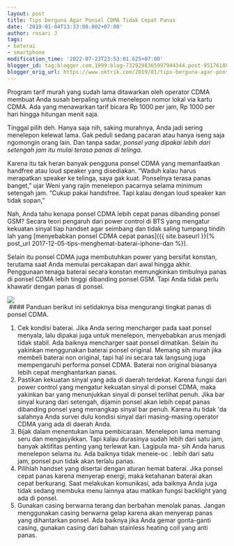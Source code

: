 ```yaml
---
layout: post
title: Tips berguna Agar Ponsel CDMA Tidak Cepat Panas
date: '2019-01-04T13:33:00.002+07:00'
author: rosari J
tags:
- baterai
- smartphone
modification_time: '2022-07-23T23:53:01.625+07:00'
blogger_id: tag:blogger.com,1999:blog-7329298365997944344.post-951761866585471303
blogger_orig_url: https://www.oktrik.com/2019/01/tips-berguna-agar-ponsel-cdma-tidak.html
---
```


Program tarif murah yang sudah lama ditawarkan oleh operator CDMA membuat Anda susah berpaling untuk menelepon nomor lokal via kartu CDMA. Ada yang menawarkan tarif bicara Rp 1000 per jam, Rp 1000 per hari hingga hitungan menit saja.

Tinggal pilih deh. Hanya saja nih, saking murahnya, Anda jadi sering menelepon kelewat lama. Gak peduli sedang pacaran atau hanya iseng saja ngomongin orang lain. Dan tanpa sadar, *ponsel yang dipakai lebih dari setengah jam itu mulai terasa panas di telinga.*

Karena itu tak heran banyak pengguna ponsel CDMA yang memanfaatkan handfree atau loud speaker yang disediakan. “Waduh kalau harus merapatkan speaker ke telinga, saya gak kuat. Ponselnya terasa panas banget,” ujar Weni yang rajin menelepon pacarnya selama minimum setengah jam. “Cukup pakai handsfree. Tapi kalau dengan loud speaker kan tidak sopan,”

Nah, Anda tahu kenapa ponsel CDMA lebih cepat panas dibanding ponsel GSM? Secara teori pengaruh dari power control di BTS yang mengatur kekuatan sinyal tiap handset agar seimbang dan tidak saling tumpang tindih lah yang [menyebabkan ponsel CDMA cepat panas]({{ site.baseurl }}{% post_url 2017-12-05-tips-menghemat-baterai-iphone-dan %}).

Selain itu ponsel CDMA juga membutuhkan power yang bersifat konstan, terutama saat Anda memulai percakapan dari awal hingga akhir. Penggunaan tenaga baterai secara konstan memungkinkan timbulnya panas di ponsel CDMA lebih tinggi dibanding ponsel GSM. Tapi Anda tidak perlu khawatir dengan panas di ponsel.

[![](https://blogger.googleusercontent.com/img/b/R29vZ2xl/AVvXsEhsfUSKgTymPcVHyfWZiqFWnduAv0ef64qoNBWVXjxqOELaU7GrC3gaFqwuNrwm768fIB1Hmim7vWs7VaeYFUcNb6If5Zbiv4DaLJDSBrNPLsGbiY9vuF-CsDYIjenSVDsoupzKRDogMbSYlQUBgW5RcCq-X2V5PcjvIfCXGhlhrL3BTB9sjxL8G0a3LQ/w640-h400/batre-1-800x500.jpg)](https://blogger.googleusercontent.com/img/b/R29vZ2xl/AVvXsEhsfUSKgTymPcVHyfWZiqFWnduAv0ef64qoNBWVXjxqOELaU7GrC3gaFqwuNrwm768fIB1Hmim7vWs7VaeYFUcNb6If5Zbiv4DaLJDSBrNPLsGbiY9vuF-CsDYIjenSVDsoupzKRDogMbSYlQUBgW5RcCq-X2V5PcjvIfCXGhlhrL3BTB9sjxL8G0a3LQ/s800/batre-1-800x500.jpg)  
 #### Panduan berikut ini setidaknya bisa mengurangi tingkat panas di ponsel CDMA.

1. Cek kondisi baterai. Jika Anda sering mencharger pada saat ponsel menyala, lalu dipakai juga untuk menelepon, menyebabkan arus menjadi tidak stabil. Ada baiknya mencharger saat ponsel dimatikan. Selain itu yakinkan menggunakan baterai ponsel original. Memang sih murah jika membeli baterai non original, tapi hal ini secara tak langsung juga mempengaruhi performa ponsel CDMA. Baterai non original biasanya lebih cepat menghantarkan panas.
2. Pastikan kekuatan sinyal yang ada di daerah terdekat. Karena fungsi dari power control yang mengatur kekuatan sinyal di ponsel CDMA, maka yakinkan bar yang menunjukkan sinyal di ponsel terlihat penuh. Jika bar sinyal kurang dari setengah, dijamin ponsel akan lebih cepat panas dibanding ponsel yang menangkap sinyal bar penuh. Karena itu tidak 'da salahnya Anda survei dulu kondisi sinyal dari masing-masing operator CDMA yang ada di daerah Anda.
3. Bijak dalam menentukan lama pembicaraan. Menelepon lama memang seru dan mengasyikkan. Tapi kalau durasinya sudah lebih dari satu jam, banyak aktifitas penting yang terlewat kan. Lagipula ma- sih Anda harus menelepon selama itu. Ada baiknya tidak meneie-oc . lebih dari satu jam, ponsel pun tidak akan terlalu panas.
4. Pilihlah handset yang disertai dengan aturan hemat baterai. Jika ponsel cepat panas karena menyerap energi, maka ketahanan baterai akan cepat berkurang. Saat melakukan komunikasi, ada baiknya Anda juga tidak sedang membuka menu lainnya atau matikan fungsi backlight yang ada di ponsel.
5. Gunakan casing berwarna terang dan berbahan menolak panas. Jangan menggunakan casing berwarna gelap karena akan menyerap panas yang dihantarkan ponsel. Ada baiknya jika Anda gemar gonta-ganti casing, gunakan casing dari bahan stainless heating coil yang anti panas.

 

